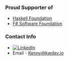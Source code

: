 <div id="top"></div>

### Proud Supporter of 
- [Haskell Foundation](https://haskell.foundation/)
- [F# Software Foundation](https://fsharp.org/)

### Contact Info 
- [![LinkedIn][linkedin-shield]][linkedin-url]
- Email - Kenny@kwdev.io

<!---
kvwatkins/kvwatkins is a ✨ special ✨ repository because its `README.md` (this file) appears on your GitHub profile.
You can click the Preview link to take a look at your changes.
--->

[linkedin-shield]: https://img.shields.io/badge/-LinkedIn-black.svg?style=for-the-badge&logo=linkedin&colorB=555
[linkedin-url]: https://www.linkedin.com/in/kennywatkins/
